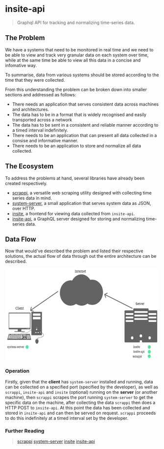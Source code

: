 # insite-api

> Graphql API for tracking and normalizing time-series data.

## The Problem

We have a systems that need to be monitored in real time and we need to be able to view and track very granular data on each system over time, while at the same time be able to view all this data in a concise and infomative way.

To summarise, data from various systems should be stored according to the time that they were collected.

From this understanding the problem can be broken down into smaller sections and addressed as follows:

- There needs an application that serves consistent data across machines and architectures.
- The data has to be in a format that is widely recognised and easily transported across a network
- The data has to be sent in a consistent and reliable manner according to a timed interval indefinitely.
- There needs to be an application that can present all data collected in a consise and informative manner.
- There needs to be an application to store and normalize all data collected.

## The Ecosystem

To address the problems at hand, several libraries have already been created respectively.

- [scrappi](https://github.com/Pr0x1m4/scrappi), a versatile web scraping utility designed with collecting time series data in mind.
- [system-server](https://github.com/Pr0x1m4/system-server), a small application that serves system data as JSON, over HTTP.
- [insite](https://github.com/PalisadoesFoundation), a frontend for viewing data collected from `insite-api`.
- [insite-api](https://github.com/PalisadoesFoundation/insite-api), a GraphQL server designed for storing and normalizing time-series data.

## Data Flow

Now that would've described the problem and listed their respective solutions, the actual flow of data through out the entire architecture can be described.

<div style="margin:0 auto;text-align:center;">
<img height="300px" src="./screenshots/insite-explaination.png"/>
</div>

### Operation

Firstly, given that the <b>client</b> has `system-server` installed and running, data can be collected on a specified port (specified by the developer), as well as `scrappi`, `insite-api` and `insite` (optional) running on the <b>server</b> (or another machine), then `scrappi` scrapes the port running `system-server` to get the specific data on the machine, after collecting the data `scrappi` then does a HTTP POST to `insite-api`. At this point the data has been collected and stored in `insite-api` and can then be served on request. `scrappi` proceeds to do this indefinitely at a timed interval set by the developer.

### Further Reading

> [scrappi](https://github.com/Pr0x1m4/scrappi) [system-server](https://github.com/Pr0x1m4/system-server) [insite](https://github.com/PalisadoesFoundation) [insite-api](https://github.com/PalisadoesFoundation/insite-api)
